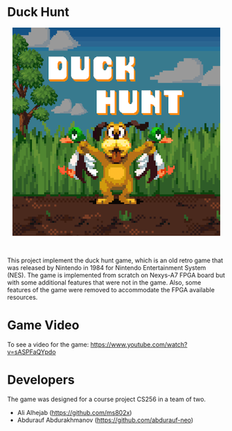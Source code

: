 # Duck Hunt 

<p align="center">
  <img src="./pictures/duckhunt.png#center" />
</p>
<br /> 

This project implement the duck hunt game, which is an old retro game that was
released by Nintendo in 1984 for Nintendo Entertainment System (NES). The game is implemented
from scratch on Nexys-A7 FPGA board but with some additional features that were not in the game. Also, some features of the
game were removed to accommodate the FPGA available resources.


# Game Video 
To see a video for the game:
https://www.youtube.com/watch?v=sASPFaQYpdo

# Developers
The game was designed for a course project CS256 in a team of two. 
* Ali Alhejab  (https://github.com/ms802x)
* Abdurauf Abdurakhmanov (https://github.com/abdurauf-neo)
